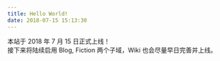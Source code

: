 ```yaml
---
title: Hello World!
date: 2018-07-15 15:13:30
---  
```

本站于 2018 年 7 月 15 日正式上线！  
接下来将陆续启用 Blog, Fiction 两个子域，Wiki 也会尽量早日完善并上线。